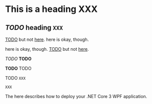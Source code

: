 # This is a heading XXX

## *TODO* heading `XXX`

[TODO](https://okay.com) but not [here](https://bad.com). here is okay, though.

here is okay, though. [TODO](https://okay.com) but not [here](https://bad.com).

*TODO* **TODO**

**TODO** TODO

TODO `XXX`

`XXX`

The [](xref:401276) here describes how to deploy your .NET Core 3 WPF application.
